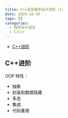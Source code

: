 ```yaml
---
title: C++语言程序设计进阶（1）
date: 2020-10-30
tags: []
categories:
  - 程序设计语言
  - C/C++
---
```


- [C++进阶](#c进阶)

## C++进阶

OOP 特性：

- 抽象
- 封装和数据隐藏
- 多态
- 集成
- 代码重用
